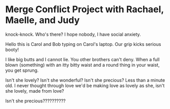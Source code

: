 <h1>Merge Conflict Project with Rachael, Maelle, and Judy</h1>

knock-knock. Who's there? I hope nobody, I have social anxiety.

Hello this is Carol and Bob typing on Carol's laptop. Our grip kicks serious booty!

I like big butts and I cannot lie. You other brothers can't deny. When a full blown (something) with an itty bitty waist and a round thing in your waist, you get sprung.

Isn't she lovely? Isn't she wonderful? Isn't she precious? Less than a minute old. I never thought through love we'd be making love as lovely as she, isn't she lovely, made from love?

Isn't she precious??????????
